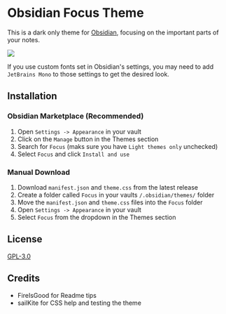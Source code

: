# Obsidian Focus Theme

This is a dark only theme for [Obsidian](https://obsidian.md/), focusing on the important parts of your notes.

![](https://raw.githubusercontent.com/mProjectsCode/obsidian-focus-theme/master/FocusThemeImageFull.png)

If you use custom fonts set in Obsidian's settings, you may need to add `JetBrains Mono` to those settings to get the desired look.

## Installation

### Obsidian Marketplace (Recommended)

1. Open `Settings -> Appearance` in your vault
2. Click on the `Manage` button in the Themes section
3. Search for `Focus` (maks sure you have `Light themes only` unchecked)
4. Select `Focus` and click `Install and use`

### Manual Download

1. Download `manifest.json` and `theme.css` from the latest release
2. Create a folder called `Focus` in your vaults `/.obsidian/themes/` folder
3. Move the `manifest.json` and `theme.css` files into the `Focus` folder
4. Open `Settings -> Appearance` in your vault
5. Select `Focus` from the dropdown in the Themes section

## License

[GPL-3.0](https://choosealicense.com/licenses/gpl-3.0/)

## Credits

-   FireIsGood for Readme tips
-   sailKite for CSS help and testing the theme
